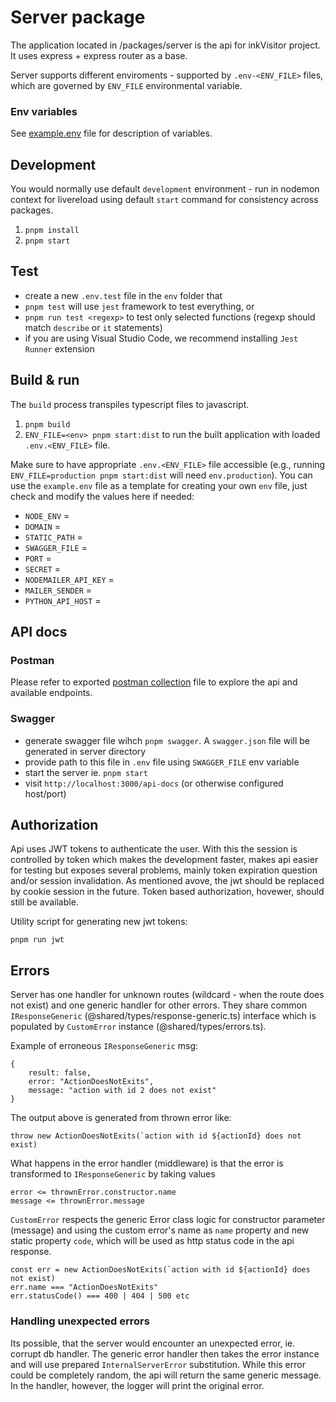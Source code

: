 # Server package

The application located in /packages/server is the api for inkVisitor project.
It uses express + express router as a base.

Server supports different enviroments - supported by `.env-<ENV_FILE>` files, which are governed by `ENV_FILE` environmental variable.

### Env variables

See [example.env](./env/example.env) file for description of variables.

## Development

You would normally use default `development` environment - run in nodemon context for livereload using default `start` command for consistency across packages.

1. `pnpm install`
2. `pnpm start`

## Test

- create a new `.env.test` file in the `env` folder that
- `pnpm test` will use `jest` framework to test everything, or
- `pnpm run test <regexp>` to test only selected functions (regexp should match `describe` or `it` statements)
- if you are using Visual Studio Code, we recommend installing `Jest Runner` extension

## Build & run

The `build` process transpiles typescript files to javascript.

1. `pnpm build`
2. `ENV_FILE=<env> pnpm start:dist` to run the built application with loaded `.env.<ENV_FILE>` file.

Make sure to have appropriate `.env.<ENV_FILE>` file accessible (e.g., running `ENV_FILE=production pnpm start:dist` will need `env.production`). You can use the `example.env` file as a template for creating your own `env` file, just check and modify the values here if needed:

- `NODE_ENV` =
- `DOMAIN` =
- `STATIC_PATH` =
- `SWAGGER_FILE` =
- `PORT` =
- `SECRET` =
- `NODEMAILER_API_KEY` =
- `MAILER_SENDER` =
- `PYTHON_API_HOST` =

## API docs

### Postman

Please refer to exported [postman collection](./postman/inkvisitor_api.postman_collection.json) file to explore the api and available endpoints.

### Swagger

- generate swagger file wihch `pnpm swagger`. A `swagger.json` file will be generated in server directory
- provide path to this file in `.env` file using `SWAGGER_FILE` env variable
- start the server ie. `pnpm start`
- visit `http://localhost:3000/api-docs` (or otherwise configured host/port)

## Authorization

Api uses JWT tokens to authenticate the user. With this the session is controlled by token which makes the development faster, makes api easier for testing but exposes several problems, mainly token expiration question and/or session invalidation. As mentioned avove, the jwt should be replaced by cookie session in the future. Token based authorization, hovewer, should still be available.

Utility script for generating new jwt tokens:

`pnpm run jwt`

## Errors

Server has one handler for unknown routes (wildcard - when the route does not exist) and one generic handler for other errors.
They share common `IResponseGeneric` (@shared/types/response-generic.ts) interface which is populated by `CustomError` instance (@shared/types/errors.ts).

Example of erroneous `IResponseGeneric` msg:

```
{
    result: false,
    error: "ActionDoesNotExits",
    message: "action with id 2 does not exist"
}
```

The output above is generated from thrown error like:

```
throw new ActionDoesNotExits(`action with id ${actionId} does not exist)
```

What happens in the error handler (middleware) is that the error is transformed to `IResponseGeneric` by taking values

```
error <= thrownError.constructor.name
message <= thrownError.message
```

`CustomError` respects the generic Error class logic for constructor parameter (message) and using the custom error's name as `name` property
and new static property `code`, which will be used as http status code in the api response.

```
const err = new ActionDoesNotExits(`action with id ${actionId} does not exist)
err.name === "ActionDoesNotExits"
err.statusCode() === 400 | 404 | 500 etc
```

### Handling unexpected errors

Its possible, that the server would encounter an unexpected error, ie. corrupt db handler.
The generic error handler then takes the error instance and will use prepared `InternalServerError` substitution.
While this error could be completely random, the api will return the same generic message. In the handler, however, the logger will print the original error.
